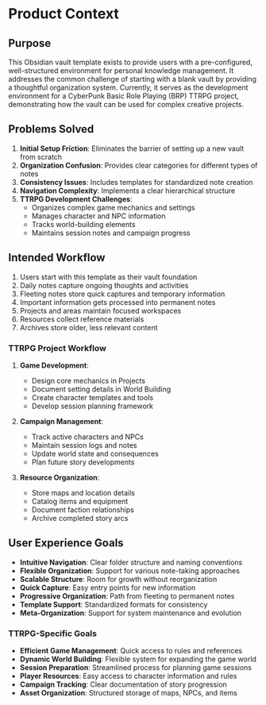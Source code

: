 # Product Context

## Purpose
This Obsidian vault template exists to provide users with a pre-configured, well-structured environment for personal knowledge management. It addresses the common challenge of starting with a blank vault by providing a thoughtful organization system. Currently, it serves as the development environment for a CyberPunk Basic Role Playing (BRP) TTRPG project, demonstrating how the vault can be used for complex creative projects.

## Problems Solved
1. **Initial Setup Friction**: Eliminates the barrier of setting up a new vault from scratch
2. **Organization Confusion**: Provides clear categories for different types of notes
3. **Consistency Issues**: Includes templates for standardized note creation
4. **Navigation Complexity**: Implements a clear hierarchical structure
5. **TTRPG Development Challenges**: 
   - Organizes complex game mechanics and settings
   - Manages character and NPC information
   - Tracks world-building elements
   - Maintains session notes and campaign progress

## Intended Workflow
1. Users start with this template as their vault foundation
2. Daily notes capture ongoing thoughts and activities
3. Fleeting notes store quick captures and temporary information
4. Important information gets processed into permanent notes
5. Projects and areas maintain focused workspaces
6. Resources collect reference materials
7. Archives store older, less relevant content

### TTRPG Project Workflow
1. **Game Development**:
   - Design core mechanics in Projects
   - Document setting details in World Building
   - Create character templates and tools
   - Develop session planning framework

2. **Campaign Management**:
   - Track active characters and NPCs
   - Maintain session logs and notes
   - Update world state and consequences
   - Plan future story developments

3. **Resource Organization**:
   - Store maps and location details
   - Catalog items and equipment
   - Document faction relationships
   - Archive completed story arcs

## User Experience Goals
- **Intuitive Navigation**: Clear folder structure and naming conventions
- **Flexible Organization**: Support for various note-taking approaches
- **Scalable Structure**: Room for growth without reorganization
- **Quick Capture**: Easy entry points for new information
- **Progressive Organization**: Path from fleeting to permanent notes
- **Template Support**: Standardized formats for consistency
- **Meta-Organization**: Support for system maintenance and evolution

### TTRPG-Specific Goals
- **Efficient Game Management**: Quick access to rules and references
- **Dynamic World Building**: Flexible system for expanding the game world
- **Session Preparation**: Streamlined process for planning game sessions
- **Player Resources**: Easy access to character information and rules
- **Campaign Tracking**: Clear documentation of story progression
- **Asset Organization**: Structured storage of maps, NPCs, and items
